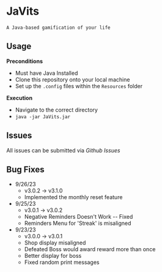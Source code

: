 # JaVits
    A Java-based gamification of your life

## Usage
**Preconditions**
- Must have Java Installed
- Clone this repository onto your local machine
- Set up the `.config` files within the `Resources` folder

**Execution**
- Navigate to the correct directory
- `java -jar JaVits.jar`

## Issues
All issues can be submitted via *Github Issues*

## Bug Fixes
- 9/26/23
    - v3.0.2 -> v3.1.0
    - Implemented the monthly reset feature
- 9/25/23
    - v3.0.1 -> v3.0.2
    - Negative Reminders Doesn't Work -- Fixed
    - Reminders Menu for 'Streak' is misaligned 
- 9/23/23 
    - v3.0.0 -> v3.0.1
    - Shop display misaligned
    - Defeated Boss would award reward more than once
    - Better display for boss
    - Fixed random print messages
